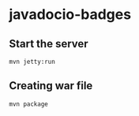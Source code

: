 javadocio-badges
=============

Start the server
----------------

    mvn jetty:run

Creating war file
-----------------

    mvn package

